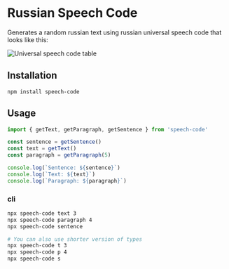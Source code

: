 # Russian Speech Code

Generates a random russian text using russian universal speech code that looks like this:

![Universal speech code table](http://apikabu.ru/img/a5ca6d.jpg)

## Installation

```
npm install speech-code
```

## Usage

```js
import { getText, getParagraph, getSentence } from 'speech-code'

const sentence = getSentence()
const text = getText()
const paragraph = getParagraph(5)

console.log(`Sentence: ${sentence}`)
console.log(`Text: ${text}`)
console.log(`Paragraph: ${paragraph}`)
```

### cli

```sh
npx speech-code text 3
npx speech-code paragraph 4
npx speech-code sentence

# You can also use shorter version of types
npx speech-code t 3
npx speech-code p 4
npx speech-code s
```
